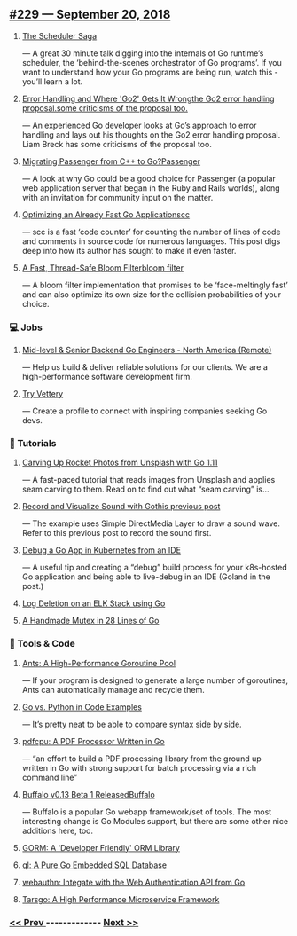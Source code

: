 ## [#229 — September 20, 2018](https://golangweekly.com/issues/229)

1. [The Scheduler Saga](https://golangweekly.com/link/53049/web)

     — A great 30 minute talk digging into the internals of Go runtime’s scheduler, the ‘behind-the-scenes orchestrator of Go programs’. If you want to understand how your Go programs are being run, watch this - you’ll learn a lot.
1. [Error Handling and Where 'Go2' Gets It Wrongthe Go2 error handling proposal.some criticisms of the proposal too.](https://golangweekly.com/link/53050/web)

     — An experienced Go developer looks at Go’s approach to error handling and lays out his thoughts on the Go2 error handling proposal. Liam Breck has some criticisms of the proposal too.
1. [Migrating Passenger from C++ to Go?Passenger](https://golangweekly.com/link/53054/web)

     — A look at why Go could be a good choice for Passenger (a popular web application server that began in the Ruby and Rails worlds), along with an invitation for community input on the matter.
1. [Optimizing an Already Fast Go Applicationscc](https://golangweekly.com/link/53056/web)

     — scc is a fast ‘code counter’ for counting the number of lines of code and comments in source code for numerous languages. This post digs deep into how its author has sought to make it even faster.
1. [A Fast, Thread-Safe Bloom Filterbloom filter](https://golangweekly.com/link/53058/web)

     — A bloom filter implementation that promises to be ‘face-meltingly fast’ and can also optimize its own size for the collision probabilities of your choice.
### 💻 Jobs

1. [Mid-level & Senior Backend Go Engineers - North America (Remote)](https://golangweekly.com/link/53059/web)

     — Help us build & deliver reliable solutions for our clients. We are a high-performance software development firm.
1. [Try Vettery](https://golangweekly.com/link/53060/web)

     — Create a profile to connect with inspiring companies seeking Go devs.
### 📘 Tutorials 

1. [Carving Up Rocket Photos from Unsplash with Go 1.11](https://golangweekly.com/link/53062/web)

     — A fast-paced tutorial that reads images from Unsplash and applies seam carving to them. Read on to find out what “seam carving” is…
1. [Record and Visualize Sound with Gothis previous post](https://golangweekly.com/link/53063/web)

     — The example uses Simple DirectMedia Layer to draw a sound wave. Refer to this previous post to record the sound first.
1. [Debug a Go App in Kubernetes from an IDE](https://golangweekly.com/link/53068/web)

     — A useful tip and creating a “debug” build process for your k8s-hosted Go application and being able to live-debug in an IDE (Goland in the post.)
1. [Log Deletion on an ELK Stack using Go](https://golangweekly.com/link/53069/web)

1. [A Handmade Mutex in 28 Lines of Go](https://golangweekly.com/link/53070/web)

### 🔧 Tools & Code

1. [Ants: A High-Performance Goroutine Pool](https://golangweekly.com/link/53071/web)

     — If your program is designed to generate a large number of goroutines, Ants can automatically manage and recycle them.
1. [Go vs. Python in Code Examples](https://golangweekly.com/link/53074/web)

     — It’s pretty neat to be able to compare syntax side by side.
1. [pdfcpu: A PDF Processor Written in Go](https://golangweekly.com/link/53075/web)

     — “an effort to build a PDF processing library from the ground up written in Go with strong support for batch processing via a rich command line”
1. [Buffalo v0.13 Beta 1 ReleasedBuffalo](https://golangweekly.com/link/53076/web)

     — Buffalo is a popular Go webapp framework/set of tools. The most interesting change is Go Modules support, but there are some other nice additions here, too.
1. [GORM: A 'Developer Friendly' ORM Library](https://golangweekly.com/link/53078/web)

1. [ql: A Pure Go Embedded SQL Database](https://golangweekly.com/link/53079/web)

1. [webauthn: Integate with the Web Authentication API from Go](https://golangweekly.com/link/53081/web)

1. [Tarsgo: A High Performance Microservice Framework](https://golangweekly.com/link/53082/web)


### [ << Prev ](golangweekly-228.md) ------------- [ Next >> ](golangweekly-230.md)